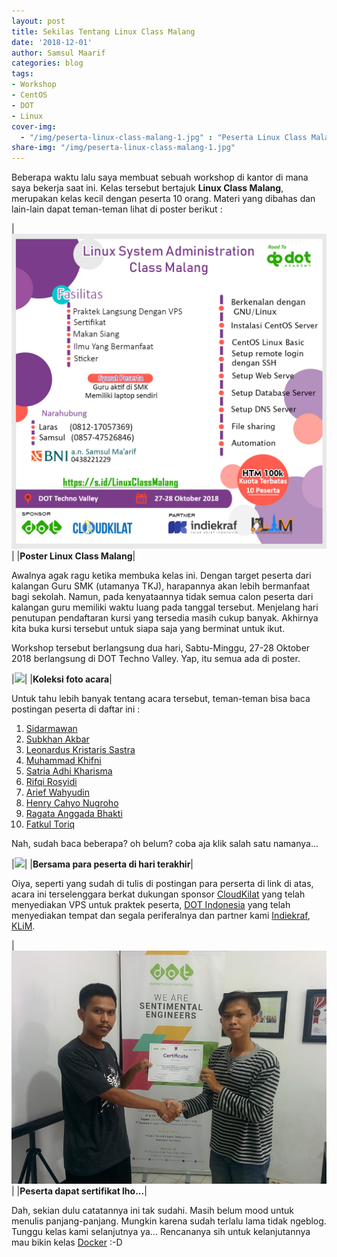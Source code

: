 ```yaml
---
layout: post
title: Sekilas Tentang Linux Class Malang
date: '2018-12-01'
author: Samsul Maarif
categories: blog
tags:
- Workshop
- CentOS
- DOT
- Linux
cover-img: 
  - "/img/peserta-linux-class-malang-1.jpg" : "Peserta Linux Class Malang, (2018)"
share-img: "/img/peserta-linux-class-malang-1.jpg"
---
```


Beberapa waktu lalu saya membuat sebuah workshop di kantor di mana saya bekerja saat ini. Kelas tersebut bertajuk **Linux Class Malang**, merupakan kelas kecil dengan peserta 10 orang. Materi yang dibahas dan lain-lain dapat teman-teman lihat di poster berikut :

|![](/img/linux-class-malang-1.jpg)|
|**Poster Linux Class Malang**|

Awalnya agak ragu ketika membuka kelas ini. Dengan target peserta dari kalangan Guru SMK (utamanya TKJ), harapannya akan lebih bermanfaat bagi sekolah. Namun, pada kenyataannya tidak semua calon peserta dari kalangan guru memiliki waktu luang pada tanggal tersebut. Menjelang hari penutupan pendaftaran kursi yang tersedia masih cukup banyak. Akhirnya kita buka kursi tersebut untuk siapa saja yang berminat untuk ikut. 

Workshop tersebut berlangsung dua hari, Sabtu-Minggu, 27-28 Oktober 2018 berlangsung di DOT Techno Valley. Yap, itu semua ada di poster. 

|![](http://i.imgur.com/9yB4y7E.png)|
|**Koleksi foto acara**|

Untuk tahu lebih banyak tentang acara tersebut, teman-teman bisa baca postingan peserta di daftar ini :

1. [Sidarmawan](https://sidarmawan8.blogspot.com/2018/11/linux-class-malang.html)
2. [Subkhan Akbar](https://inspirasi23.wordpress.com/2018/11/05/training-sysadmin/)
3. [Leonardus Kristaris Sastra](https://leon036.blogspot.com/2018/11/feedback-linux-sysadmin-class-malang.html)
4. [Muhammad Khifni](https://keepedutechlife.wordpress.com/2018/11/05/kelas-linux-dot-indonesia/)
5. [Satria Adhi Kharisma](https://medium.com/@sakharisma/my-training-experience-in-linux-system-administration-class-malang-3b4ed10e5660)
6. [Rifqi Rosyidi](https://medium.com/@rief.rosyidi/belajar-linux-dan-sysadmin-dalam-2-hari-d-7a9b2fbf9cad)
7. [Arief Wahyudin](https://www.facebook.com/smk.alhikmah.jbg/posts/1934254296869477)
8. [Henry Cahyo Nugroho](https://digitechpencil.blogspot.com/2018/11/pelatihan-sysadmin.html)
9. [Ragata Anggada Bhakti](https://ragataab.blogspot.com/2018/11/asalamualaikum-wr.html)
10. [Fatkul Toriq](https://fatoriq.blogspot.com/2018/11/belajar-kilat-pernah-gak-melakukan.html)

Nah, sudah baca beberapa? oh belum? coba aja klik salah satu namanya... 

|![](https://cdn-images-1.medium.com/max/1200/1*OnJvqL9QN27m79kNqIpU6A.jpeg)|
|**Bersama para peserta di hari terakhir**|

Oiya, seperti yang sudah di tulis di postingan para perserta di link di atas, acara ini terselenggara berkat dukungan sponsor [CloudKilat](https://www.cloudkilat.com) yang telah menyediakan VPS untuk praktek peserta, [DOT Indonesia](https://www.dot.co.id) yang telah menyediakan tempat dan segala periferalnya dan partner kami [Indiekraf](http://indiekraf.com), [KLiM](https://www.klim.or.id).

|![](/img/peserta-linux-class-malang-1-sertifikat.jpg)|
|**Peserta dapat sertifikat lho...**|


Dah, sekian dulu catatannya ini tak sudahi. Masih belum mood untuk menulis panjang-panjang. Mungkin karena sudah terlalu lama tidak ngeblog. Tunggu kelas kami selanjutnya ya... Rencananya sih untuk kelanjutannya mau bikin kelas [Docker](/2017/06/berkenalan-dengan-docker.html) :-D 